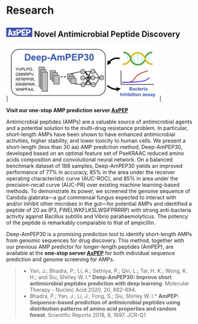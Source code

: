 # Research

## [<img src="images/axpep-logo.jpg" width="70">](https://app.cbbio.online/ampep/home) Novel Antimicrobial Peptide Discovery 


| <img src="images/axpep.jpg" width="400"> |

**Visit our one-stop AMP prediction server [AxPEP](https://app.cbbio.online/ampep/home)**

Antimicrobial peptides (AMPs) are a valuable source of antimicrobial agents and a potential solution to the multi-drug resistance problem. In particular, short-length AMPs have been shown to have enhanced antimicrobial activities, higher stability, and lower toxicity to human cells. We present a short-length (less than 30 aa) AMP prediction method, Deep-AmPEP30, developed based on an optimal feature set of PseKRAAC reduced amino acids composition and convolutional neural network. On a balanced benchmark dataset of 188 samples, Deep-AmPEP30 yields an improved performance of 77% in accuracy, 85% in the area under the receiver operating characteristic curve (AUC-ROC), and 85% in area under the precision-recall curve (AUC-PR) over existing machine learning-based methods. To demonstrate its power, we screened the genome sequence of Candida glabrata—a gut commensal fungus expected to interact with and/or inhibit other microbes in the gut—for potential AMPs and identified a peptide of 20 aa (P3, FWELWKFLKSLWSIFPRRRP) with strong anti-bacteria activity against Bacillus subtilis and Vibrio parahaemolyticus. The potency of the peptide is remarkably comparable to that of ampicillin. 

Deep-AmPEP30 is a promising prediction tool to identify short-length AMPs from genomic sequences for drug discovery. This method, together with our previous AMP predictor for longer-length peptides (AmPEP), are available at the **one-stop server [AxPEP](https://app.cbbio.online/ampep/home)** for both individual sequence prediction and genome screening for AMPs. 


>   - Yan, J.; Bhadra, P.; Li, A.; Sethiya, P.; Qin, L.; Tai, H. K.; Wong, K. H.; and Siu, Shirley W. I.* **Deep-AmPEP30: Improve short antimicrobial peptides prediction with deep learning**. Molecular Therapy - Nucleic Acid 2020, 20, 882-894.
>   - Bhadra, P.; Yan, J.; Li, J.; Fong, S.; Siu, Shirley W. I.* **AmPEP: Sequence-based prediction of antimicrobial peptides using distribution patterns of amino acid properties and random forest**. Scientific Reports 2018, 8, 1697. JCR-Q1


